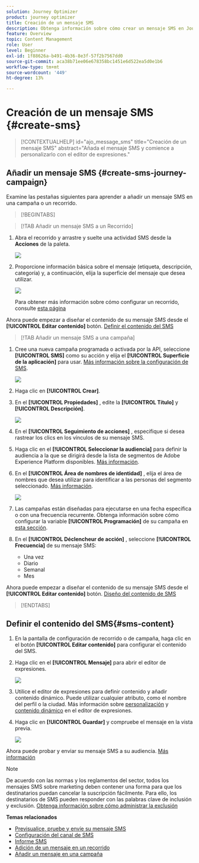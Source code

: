 ```yaml
---
solution: Journey Optimizer
product: journey optimizer
title: Creación de un mensaje SMS
description: Obtenga información sobre cómo crear un mensaje SMS en Journey Optimizer
feature: Overview
topic: Content Management
role: User
level: Beginner
exl-id: 1f88626a-b491-4b36-8e3f-57f2b7567dd0
source-git-commit: aca38b71ee06e678358bc1451e6d522ea5d0e1b6
workflow-type: tm+mt
source-wordcount: '449'
ht-degree: 13%

---
```


# Creación de un mensaje SMS {#create-sms}

>[!CONTEXTUALHELP]
>id="ajo_message_sms"
>title="Creación de un mensaje SMS"
>abstract="Añada el mensaje SMS y comience a personalizarlo con el editor de expresiones."

## Añadir un mensaje SMS {#create-sms-journey-campaign}

Examine las pestañas siguientes para aprender a añadir un mensaje SMS en una campaña o un recorrido.

>[!BEGINTABS]

>[!TAB Añadir un mensaje SMS a un Recorrido]

1. Abra el recorrido y arrastre y suelte una actividad SMS desde la **Acciones** de la paleta.

   ![](assets/sms_create_1.png)

1. Proporcione información básica sobre el mensaje (etiqueta, descripción, categoría) y, a continuación, elija la superficie del mensaje que desea utilizar.

   ![](assets/sms_create_2.png)

   Para obtener más información sobre cómo configurar un recorrido, consulte [esta página](../building-journeys/journey-gs.md)

Ahora puede empezar a diseñar el contenido de su mensaje SMS desde el **[!UICONTROL Editar contenido]** botón. [Definir el contenido del SMS](#sms-content)

>[!TAB Añadir un mensaje SMS a una campaña]

1. Cree una nueva campaña programada o activada por la API, seleccione **[!UICONTROL SMS]** como su acción y elija el **[!UICONTROL Superficie de la aplicación]** para usar. [Más información sobre la configuración de SMS](sms-configuration.md).

   ![](assets/sms_create_3.png)

1. Haga clic en **[!UICONTROL Crear]**.

1. En el **[!UICONTROL Propiedades]** , edite la **[!UICONTROL Título]** y **[!UICONTROL Descripción]**.

   ![](assets/sms_create_4.png)

1. En el **[!UICONTROL Seguimiento de acciones]** , especifique si desea rastrear los clics en los vínculos de su mensaje SMS.

1. Haga clic en el **[!UICONTROL Seleccionar la audiencia]** para definir la audiencia a la que se dirigirá desde la lista de segmentos de Adobe Experience Platform disponibles. [Más información](../segment/about-segments.md).

1. En el **[!UICONTROL Área de nombres de identidad]** , elija el área de nombres que desea utilizar para identificar a las personas del segmento seleccionado. [Más información](../event/about-creating.md#select-the-namespace).

   ![](assets/sms_create_5.png)

1. Las campañas están diseñadas para ejecutarse en una fecha específica o con una frecuencia recurrente. Obtenga información sobre cómo configurar la variable **[!UICONTROL Programación]** de su campaña en [esta sección](../campaigns/create-campaign.md#schedule).

1. En el **[!UICONTROL Déclencheur de acción]** , seleccione **[!UICONTROL Frecuencia]** de su mensaje SMS:

   * Una vez
   * Diario
   * Semanal
   * Mes

Ahora puede empezar a diseñar el contenido de su mensaje SMS desde el **[!UICONTROL Editar contenido]** botón. [Diseño del contenido de SMS](#sms-content)

>[!ENDTABS]


## Definir el contenido del SMS{#sms-content}

1. En la pantalla de configuración de recorrido o de campaña, haga clic en el botón **[!UICONTROL Editar contenido]** para configurar el contenido del SMS.

1. Haga clic en el **[!UICONTROL Mensaje]** para abrir el editor de expresiones.

   ![](assets/sms-content.png)

1. Utilice el editor de expresiones para definir contenido y añadir contenido dinámico. Puede utilizar cualquier atributo, como el nombre del perfil o la ciudad. Más información sobre [personalización](../personalization/personalize.md) y [contenido dinámico](../personalization/get-started-dynamic-content.md) en el editor de expresiones.

1. Haga clic en **[!UICONTROL Guardar]** y compruebe el mensaje en la vista previa.

   ![](assets/sms-content-preview.png)

Ahora puede probar y enviar su mensaje SMS a su audiencia. [Más información](send-sms.md)

>[!NOTE]
>
>De acuerdo con las normas y los reglamentos del sector, todos los mensajes SMS sobre marketing deben contener una forma para que los destinatarios puedan cancelar la suscripción fácilmente. Para ello, los destinatarios de SMS pueden responder con las palabras clave de inclusión y exclusión. [Obtenga información sobre cómo administrar la exclusión](../privacy/opt-out.md#sms-opt-out-management-sms-opt-out-management)

**Temas relacionados**

* [Previsualice, pruebe y envíe su mensaje SMS](send-sms.md)
* [Configuración del canal de SMS](sms-configuration.md)
* [Informe SMS](../reports/journey-global-report.md#sms-global)
* [Adición de un mensaje en un recorrido](../building-journeys/journeys-message.md)
* [Añadir un mensaje en una campaña](../campaigns/create-campaign.md)
